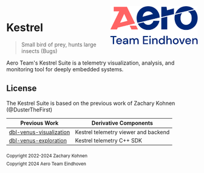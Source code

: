 <!-- markdownlint-disable MD033 MD041 -->
<img height="100px" align="right" alt="Aero Team Eindhoven" src="https://github.com/aeroteameindhoven/.github/raw/main/branding/aero/logoset/4x/VerticalBlue@4x.png">
<!-- markdownlint-enable MD033 MD041 -->

# Kestrel

> Small bird of prey, hunts large insects (Bugs)

Aero Team's Kestrel Suite is a telemetry visualization, analysis, and monitoring
tool for deeply embedded systems.

## License

The Kestrel Suite is based on the previous work of Zachary Kohnen (@DusterTheFirst)

| Previous Work             | Derivative Components                |
| ------------------------- | ------------------------------------ |
| [dbl-venus-visualization] | Kestrel telemetry viewer and backend |
| [dbl-venus-exploration]   | Kestrel telemetry C++ SDK            |

<sub>Copyright 2022-2024 Zachary Kohnen</sub> \
<sub>Copyright 2024 Aero Team Eindhoven</sub>

[dbl-venus-visualization]: https://github.com/DusterTheFirst/dbl-venus-visualization
[dbl-venus-exploration]: https://github.com/DusterTheFirst/dbl-venus-exploration
